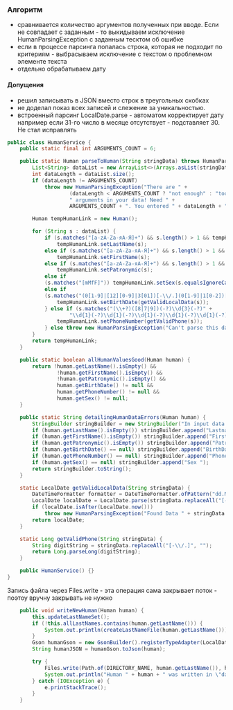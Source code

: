 
### Алгоритм
* сравнивается количество аргументов полученных при вводе. Если не совпадает с заданным - то выкидываем исключение HumanParsingException с заданным тесктом об ошибке
* если в процессе парсинга попалась строка, которая не подходит по критериям - выбрасываем исключение с текстом о проблемном элементе текста
* отдельно обрабатываем дату 

#### Допущения
* решил записывать в JSON вместо строк в треугольных скобках
* не доделал показ всех записей и слежение за уникальностью.
* встроенный парсинг LocalDate.parse - автоматом корректирует дату например если 31-го число в месяце отсутствует - подставляет 30. Не стал исправлять

```java
public class HumanService {
    public static final int ARGUMENTS_COUNT = 6;

    public static Human parseToHuman(String stringData) throws HumanParsingException {
        List<String> dataList = new ArrayList<>(Arrays.asList(stringData.split("\s+")));
        int dataLength = dataList.size();
        if (dataLength != ARGUMENTS_COUNT)
            throw new HumanParsingException("There are " +
                    (dataLength < ARGUMENTS_COUNT ? "not enough" : "too much") +
                    " arguments in your data! Need " +
                    ARGUMENTS_COUNT + ". You entered " + dataLength + "!");

        Human tempHumanLink = new Human();

        for (String s : dataList) {
            if (s.matches("[a-zA-Zа-яА-Я]+") && s.length() > 1 && tempHumanLink.getLastName().isEmpty())
                tempHumanLink.setLastName(s);
            else if (s.matches("[a-zA-Zа-яА-Я]+") && s.length() > 1 && tempHumanLink.getFirstName().isEmpty())
                tempHumanLink.setFirstName(s);
            else if (s.matches("[a-zA-Zа-яА-Я]+") && s.length() > 1 && tempHumanLink.getPatronymic().isEmpty())
                tempHumanLink.setPatronymic(s);
            else if
            (s.matches("[mMfF]")) tempHumanLink.setSex(s.equalsIgnoreCase("f") ? Sex.Female : Sex.Male);
            else if
            (s.matches("(0[1-9]|[12][0-9]|3[01])[-\\/.](0[1-9]|1[0-2])[-\\/.](19[0-9][0-9]|20[0-9][0-9])")) {
                tempHumanLink.setBirthDate(getValidLocalData(s));
            } else if (s.matches("(\\+?)([8|7|9])(-?)\\d{3}(-?)" +
                    "\\d{1}(-?)\\d{1}(-?)\\d{1}(-?)\\d{1}(-?)\\d{1}(-?)\\d{1}(-?)\\d{1}")) {
                tempHumanLink.setPhoneNumber(getValidPhone(s));
            } else throw new HumanParsingException("Can't parse this data: " + s);
        }
        return tempHumanLink;
    }

    public static boolean allHumanValuesGood(Human human) {
        return !human.getLastName().isEmpty() &&
                !human.getFirstName().isEmpty() &&
                !human.getPatronymic().isEmpty() &&
                human.getBirthDate() != null &&
                human.getPhoneNumber() != null &&
                human.getSex() != null;
    }

    public static String detailingHumanDataErrors(Human human) {
        StringBuilder stringBuilder = new StringBuilder("In input data not found: ");
        if (human.getLastName().isEmpty()) stringBuilder.append("Lastname ");
        if (human.getFirstName().isEmpty()) stringBuilder.append("FirstName ");
        if (human.getPatronymic().isEmpty()) stringBuilder.append("Patronymic ");
        if (human.getBirthDate() == null) stringBuilder.append("BirthDate ");
        if (human.getPhoneNumber() == null) stringBuilder.append("PhoneNumber ");
        if (human.getSex() == null) stringBuilder.append("Sex ");
        return stringBuilder.toString();
    }

    static LocalDate getValidLocalData(String stringData) {
        DateTimeFormatter formatter = DateTimeFormatter.ofPattern("dd.MM.yyyy");
        LocalDate localDate = LocalDate.parse(stringData.replaceAll("[-\\/.]", "."), formatter);
        if (localDate.isAfter(LocalDate.now()))
            throw new HumanParsingException("Found Data " + stringData + " is not correct!");
        return localDate;
    }

    static Long getValidPhone(String stringData) {
        String digitString = stringData.replaceAll("[-\\/.]", "");
        return Long.parseLong(digitString);
    }

    public HumanService() {}
}


```

Запись файла через Files.write - эта операция сама закрывает поток - поэтоу вручну закрывать не нужно
```java
    public void writeNewHuman(Human human) {
        this.updateLastNameSet();
        if (!this.allLastNames.contains(human.getLastName())) {
            System.out.println(createLastNameFile(human.getLastName()));
        }
        Gson humanGson = new GsonBuilder().registerTypeAdapter(LocalDate.class, new LocalDateTypeAdapter()).setPrettyPrinting().create();
        String humanJSON = humanGson.toJson(human);

        try {
            Files.write(Path.of(DIRECTORY_NAME, human.getLastName()), humanJSON.getBytes(), StandardOpenOption.APPEND);
            System.out.println("Human " + human + " was written in \"database\"");
        } catch (IOException e) {
            e.printStackTrace();
        }
    }
```